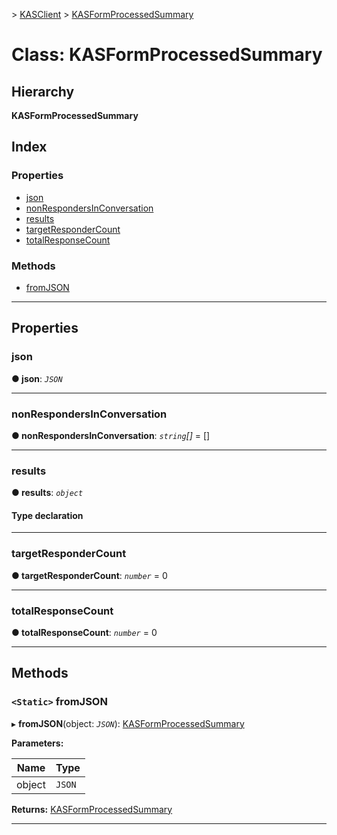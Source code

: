 [](../README.md) > [KASClient](../modules/kasclient.md) > [KASFormProcessedSummary](../classes/kasclient.kasformprocessedsummary.md)

# Class: KASFormProcessedSummary

## Hierarchy

**KASFormProcessedSummary**

## Index

### Properties

* [json](kasclient.kasformprocessedsummary.md#json)
* [nonRespondersInConversation](kasclient.kasformprocessedsummary.md#nonrespondersinconversation)
* [results](kasclient.kasformprocessedsummary.md#results)
* [targetResponderCount](kasclient.kasformprocessedsummary.md#targetrespondercount)
* [totalResponseCount](kasclient.kasformprocessedsummary.md#totalresponsecount)

### Methods

* [fromJSON](kasclient.kasformprocessedsummary.md#fromjson)

---

## Properties

<a id="json"></a>

###  json

**● json**: *`JSON`*

___

<a id="nonrespondersinconversation"></a>

###  nonRespondersInConversation

**● nonRespondersInConversation**: *`string`[]* =  []

___

<a id="results"></a>

###  results

**● results**: *`object`*

#### Type declaration

___

<a id="targetrespondercount"></a>

###  targetResponderCount

**● targetResponderCount**: *`number`* = 0

___

<a id="totalresponsecount"></a>

###  totalResponseCount

**● totalResponseCount**: *`number`* = 0

___

## Methods

<a id="fromjson"></a>

### `<Static>` fromJSON

▸ **fromJSON**(object: *`JSON`*): [KASFormProcessedSummary](kasclient.kasformprocessedsummary.md)

**Parameters:**

| Name | Type |
| ------ | ------ |
| object | `JSON` |

**Returns:** [KASFormProcessedSummary](kasclient.kasformprocessedsummary.md)

___

